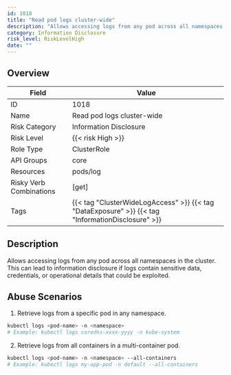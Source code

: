 ```yaml
---
id: 1018
title: "Read pod logs cluster-wide"
description: "Allows accessing logs from any pod across all namespaces in the cluster. This can lead to information disclosure if logs contain sensitive data, credentials, or operational details that could be exploited."
category: Information Disclosure
risk_level: RiskLevelHigh
date: ""
---
```


## Overview

| Field                   | Value                                                                                             |
| ----------------------- | ------------------------------------------------------------------------------------------------- |
| ID                      | 1018                                                                                              |
| Name                    | Read pod logs cluster-wide                                                                        |
| Risk Category           | Information Disclosure                                                                            |
| Risk Level              | {{< risk High >}}                                                                                 |
| Role Type               | ClusterRole                                                                                       |
| API Groups              | core                                                                                              |
| Resources               | pods/log                                                                                          |
| Risky Verb Combinations | [get]                                                                                             |
| Tags                    | {{< tag "ClusterWideLogAccess" >}} {{< tag "DataExposure" >}} {{< tag "InformationDisclosure" >}} |

## Description

Allows accessing logs from any pod across all namespaces in the cluster. This can lead to information disclosure if logs contain sensitive data, credentials, or operational details that could be exploited.

## Abuse Scenarios

1. Retrieve logs from a specific pod in any namespace.

```bash
kubectl logs <pod-name> -n <namespace>
# Example: kubectl logs coredns-xxxx-yyyy -n kube-system

```

2. Retrieve logs from all containers in a multi-container pod.

```bash
kubectl logs <pod-name> -n <namespace> --all-containers
# Example: kubectl logs my-app-pod -n default --all-containers

```
